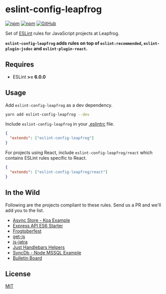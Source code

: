 # eslint-config-leapfrog

[![npm](https://img.shields.io/npm/v/eslint-config-leapfrog?style=flat-square)](https://badge.fury.io/js/eslint-config-leapfrog)
[![npm](https://img.shields.io/npm/dm/eslint-config-leapfrog?style=flat-square)](https://npmjs.org/package/eslint-config-leapfrog)
[![GitHub](https://img.shields.io/github/license/leapfrogtechnology/eslint-config-leapfrog?style=flat-square)](LICENSE)

Set of [ESLint](https://eslint.org/) rules for JavaScript projects at Leapfrog.

**`eslint-config-leapfrog` adds rules on top of `eslint:recommended`, `eslint-plugin-jsdoc` and `eslint-plugin-react`.**

## Requires

- ESLint **>= 6.0.0**

## Usage

Add `eslint-config-leapfrog` as a dev dependency.

```bash
yarn add eslint-config-leapfrog --dev
```

Include `eslint-config-leapfrog` in your [.eslintrc](https://eslint.org/docs/user-guide/getting-started#configuration) file.

```json
{
  "extends": ["eslint-config-leapfrog"]
}
```

For projects using React, include `eslint-config-leapfrog/react` which contains ESLint rules specific to React.

```json
{
  "extends": ["eslint-config-leapfrog/react"]
}
```

## In the Wild

Following are the projects compliant to these rules. Send us a PR and we'll add you to the list.

- [Async Store - Koa Example](https://github.com/leapfrogtechnology/async-store/tree/master/examples/koa-http-server-js)
- [Express API ES6 Starter](https://github.com/mesaugat/express-api-es6-starter)
- [Frogtoberfest](https://github.com/leapfrogtechnology/frogtoberfest)
- [get-js](https://github.com/kabirbaidhya/get-js)
- [js-jatra](https://github.com/leapfrogtechnology/js-jatra)
- [Just Handlebars Helpers](https://github.com/leapfrogtechnology/just-handlebars-helpers)
- [SyncDb - Node MSSQL Example](https://github.com/leapfrogtechnology/sync-db/tree/master/examples/node-app-mssql)
- [Bulletin Board](https://github.com/leapfrogtechnology/bulletin-board)

## License

[MIT](LICENSE)
